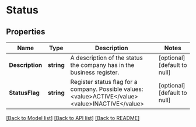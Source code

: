 # Status

## Properties
Name | Type | Description | Notes
------------ | ------------- | ------------- | -------------
**Description** | **string** | A description of the status the company has in the business register. | [optional] [default to null]
**StatusFlag** | **string** | Register status flag for a company.  Possible values:  &lt;value&gt;ACTIVE&lt;/value&gt;&lt;value&gt;INACTIVE&lt;/value&gt; | [optional] [default to null]

[[Back to Model list]](../README.md#documentation-for-models) [[Back to API list]](../README.md#documentation-for-api-endpoints) [[Back to README]](../README.md)

